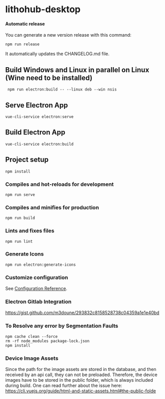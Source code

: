 # lithohub-desktop

#### Automatic release

You can generate a new version release with this command:

```
npm run release
```

It automatically updates the CHANGELOG.md file.

## Build Windows and Linux in parallel on Linux (Wine need to be installed)

```
 npm run electron:build -- --linux deb --win nsis
```

## Serve Electron App

```
vue-cli-service electron:serve
```

## Build Electron App

```
vue-cli-service electron:build
```

## Project setup

```
npm install
```

### Compiles and hot-reloads for development

```
npm run serve
```

### Compiles and minifies for production

```
npm run build
```

### Lints and fixes files

```
npm run lint
```

### Generate Icons

```
npm run electron:generate-icons
```

### Customize configuration

See [Configuration Reference](https://cli.vuejs.org/config/).

### Electron Gitlab Integration

https://gist.github.com/m3doune/293832c8158528738c04359a1e1e40bd

### To Resolve any error by Segmentation Faults

```
npm cache clean --force
rm -rf node_modules package-lock.json
npm install
```

### Device Image Assets

Since the path for the image assets are stored in the database, and then received by an api call, they can not be
preloaded.
Therefore, the device images have to be stored in the public folder, which is always included during build.
One can read further about the issue here: https://cli.vuejs.org/guide/html-and-static-assets.html#the-public-folde
